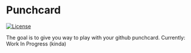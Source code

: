 # Punchcard

[![License][license-image]][license-url]

The goal is to give you way to play with your github punchcard.
Currently: Work In Progress (kinda)

[license-url]: https://github.com/rtzll/punchcard/blob/master/LICENSE
[license-image]: https://img.shields.io/badge/license-MIT-blue.svg?style=flat
